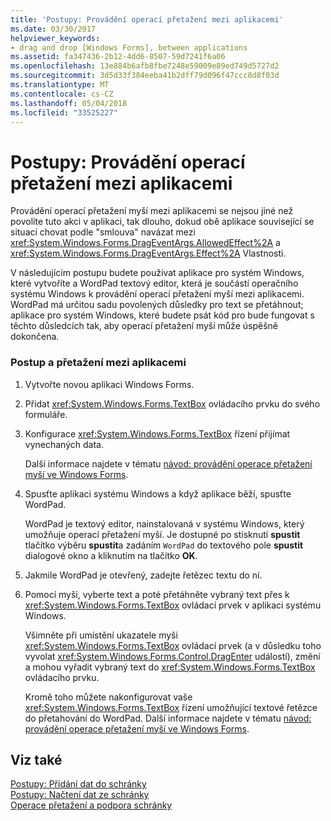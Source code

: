 ```yaml
---
title: 'Postupy: Provádění operací přetažení mezi aplikacemi'
ms.date: 03/30/2017
helpviewer_keywords:
- drag and drop [Windows Forms], between applications
ms.assetid: fa347436-2b12-4dd6-8507-59d7241f6a06
ms.openlocfilehash: 13e884b6afb8fbe7248e59009e89ed749d5727d2
ms.sourcegitcommit: 3d5d33f384eeba41b2dff79d096f47ccc8d8f03d
ms.translationtype: MT
ms.contentlocale: cs-CZ
ms.lasthandoff: 05/04/2018
ms.locfileid: "33525227"
---
```

# <a name="how-to-perform-drag-and-drop-operations-between-applications"></a>Postupy: Provádění operací přetažení mezi aplikacemi
Provádění operací přetažení myší mezi aplikacemi se nejsou jiné než povolíte tuto akci v aplikaci, tak dlouho, dokud obě aplikace související se situací chovat podle "smlouva" navázat mezi <xref:System.Windows.Forms.DragEventArgs.AllowedEffect%2A> a <xref:System.Windows.Forms.DragEventArgs.Effect%2A> Vlastnosti.  
  
 V následujícím postupu budete používat aplikace pro systém Windows, které vytvoříte a WordPad textový editor, která je součástí operačního systému Windows k provádění operací přetažení myší mezi aplikacemi. WordPad má určitou sadu povolených důsledky pro text se přetáhnout; aplikace pro systém Windows, které budete psát kód pro bude fungovat s těchto důsledcích tak, aby operací přetažení myší může úspěšně dokončena.  
  
### <a name="to-perform-a-drag-and-drop-procedure-between-applications"></a>Postup a přetažení mezi aplikacemi  
  
1.  Vytvořte novou aplikaci Windows Forms.  
  
2.  Přidat <xref:System.Windows.Forms.TextBox> ovládacího prvku do svého formuláře.  
  
3.  Konfigurace <xref:System.Windows.Forms.TextBox> řízení přijímat vynechaných data.  
  
     Další informace najdete v tématu [návod: provádění operace přetažení myší ve Windows Forms](../../../../docs/framework/winforms/advanced/walkthrough-performing-a-drag-and-drop-operation-in-windows-forms.md).  
  
4.  Spusťte aplikaci systému Windows a když aplikace běží, spusťte WordPad.  
  
     WordPad je textový editor, nainstalovaná v systému Windows, který umožňuje operací přetažení myší. Je dostupné po stisknutí **spustit** tlačítko výběru **spustit**a zadáním `WordPad` do textového pole **spustit** dialogové okno a kliknutím na tlačítko **OK**.  
  
5.  Jakmile WordPad je otevřený, zadejte řetězec textu do ní.  
  
6.  Pomocí myši, vyberte text a poté přetáhněte vybraný text přes k <xref:System.Windows.Forms.TextBox> ovládací prvek v aplikaci systému Windows.  
  
     Všimněte při umístění ukazatele myši <xref:System.Windows.Forms.TextBox> ovládací prvek (a v důsledku toho vyvolat <xref:System.Windows.Forms.Control.DragEnter> událostí), změní a mohou vyřadit vybraný text do <xref:System.Windows.Forms.TextBox> ovládacího prvku.  
  
     Kromě toho můžete nakonfigurovat vaše <xref:System.Windows.Forms.TextBox> řízení umožňující textové řetězce do přetahování do WordPad. Další informace najdete v tématu [návod: provádění operace přetažení myší ve Windows Forms](../../../../docs/framework/winforms/advanced/walkthrough-performing-a-drag-and-drop-operation-in-windows-forms.md).  
  
## <a name="see-also"></a>Viz také  
 [Postupy: Přidání dat do schránky](../../../../docs/framework/winforms/advanced/how-to-add-data-to-the-clipboard.md)  
 [Postupy: Načtení dat ze schránky](../../../../docs/framework/winforms/advanced/how-to-retrieve-data-from-the-clipboard.md)  
 [Operace přetažení a podpora schránky](../../../../docs/framework/winforms/advanced/drag-and-drop-operations-and-clipboard-support.md)
